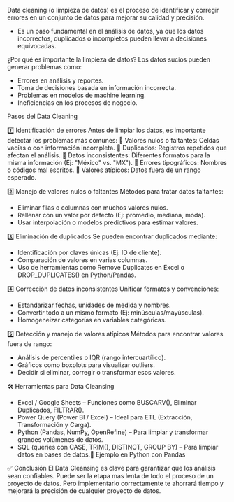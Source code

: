 Data cleaning (o limpieza de datos) es el proceso de identificar y corregir errores en un conjunto de datos para mejorar su calidad y precisión. 
+ Es un paso fundamental en el análisis de datos, ya que los datos incorrectos, duplicados o incompletos pueden llevar a decisiones equivocadas.



¿Por qué es importante la limpieza de datos?
Los datos sucios pueden generar problemas como:
- Errores en análisis y reportes.
- Toma de decisiones basada en información incorrecta.
- Problemas en modelos de machine learning.
- Ineficiencias en los procesos de negocio.



Pasos del Data Cleaning

1️⃣ Identificación de errores
Antes de limpiar los datos, es importante detectar los problemas más comunes:
🔹 Valores nulos o faltantes: Celdas vacías o con información incompleta.
🔹 Duplicados: Registros repetidos que afectan el análisis.
🔹 Datos inconsistentes: Diferentes formatos para la misma información (Ej: "México" vs. "MX").
🔹 Errores tipográficos: Nombres o códigos mal escritos.
🔹 Valores atípicos: Datos fuera de un rango esperado.



2️⃣ Manejo de valores nulos o faltantes
Métodos para tratar datos faltantes:
- Eliminar filas o columnas con muchos valores nulos.
- Rellenar con un valor por defecto (Ej: promedio, mediana, moda).
- Usar interpolación o modelos predictivos para estimar valores.



3️⃣ Eliminación de duplicados
Se pueden encontrar duplicados mediante:
- Identificación por claves únicas (Ej: ID de cliente).
- Comparación de valores en varias columnas.
- Uso de herramientas como Remove Duplicates en Excel o DROP_DUPLICATES() en Python/Pandas.



4️⃣ Corrección de datos inconsistentes
Unificar formatos y convenciones:
- Estandarizar fechas, unidades de medida y nombres.
- Convertir todo a un mismo formato (Ej: minúsculas/mayúsculas).
- Homogeneizar categorías en variables categóricas.



5️⃣ Detección y manejo de valores atípicos
Métodos para encontrar valores fuera de rango:
- Análisis de percentiles o IQR (rango intercuartílico).
- Gráficos como boxplots para visualizar outliers.
- Decidir si eliminar, corregir o transformar esos valores.



🛠 Herramientas para Data Cleansing
- Excel / Google Sheets – Funciones como BUSCARV(), Eliminar Duplicados, FILTRAR().
- Power Query (Power BI / Excel) – Ideal para ETL (Extracción, Transformación y Carga).
- Python (Pandas, NumPy, OpenRefine) – Para limpiar y transformar grandes volúmenes de datos.
- SQL (queries con CASE, TRIM(), DISTINCT, GROUP BY) – Para limpiar datos en bases de datos.🚀 Ejemplo en Python con Pandas

✅ Conclusión
El Data Cleansing es clave para garantizar que los análisis sean confiables. Puede ser la etapa mas lenta de todo el proceso de un proyecto de datos. Pero implementarlo correctamente te ahorrará tiempo y mejorará la precisión de cualquier proyecto de datos.

